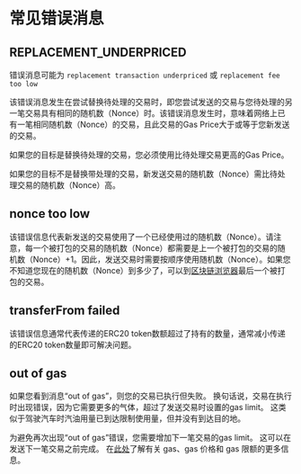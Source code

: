 # 常见错误消息

## REPLACEMENT\_UNDERPRICED

错误消息可能为 `replacement transaction underpriced` 或 `replacement fee too low`

该错误消息发生在尝试替换待处理的交易时，即您尝试发送的交易与您待处理的另一笔交易具有相同的随机数（Nonce）时。该错误消息发生时，意味着网络上已有一笔相同随机数（Nonce）的交易，且此交易的Gas Price大于或等于您新发送的交易。

如果您的目标是替换待处理的交易，您必须使用比待处理交易更高的Gas Price。

如果您的目标不是替换带处理的交易，新发送交易的随机数（Nonce）需比待处理交易的随机数（Nonce）高。

## nonce too low

该错误信息代表新发送的交易使用了一个已经使用过的随机数（Nonce）。请注意，每一个被打包的交易的随机数（Nonce）都需要是上一个被打包的交易的随机数（Nonce）+1。因此，发送交易时需要按顺序使用随机数（Nonce）。如果您不知道您现在的随机数（Nonce）到多少了，可以到[区块链浏览器](https://scan.genechain.io)最后一个被打包的交易。

## transferFrom failed

该错误信息通常代表传递的ERC20 token数额超过了持有的数量，通常减小传递的ERC20 token数量即可解决问题。

## out of gas

如果您看到消息“out of gas”，则您的交易已执行但失败。 换句话说，交易在执行时出现错误，因为它需要更多的气体，超过了发送交易时设置的gas limit。 这类似于驾驶汽车时汽油用量已到达限制使用量，但并没有到达目的地。

为避免再次出现“out of gas”错误，您需要增加下一笔交易的gas limit。 这可以在发送下一笔交易之前完成。 在[此处](../guan-yu-qu-kuai-lian-he-genechain-de-ji-chu-zhi-shi.md#shen-me-shi-qi-ti-gas)了解有关 gas、gas 价格和 gas 限额的更多信息。




